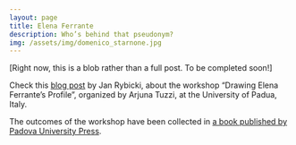 ```yaml
---
layout: page
title: Elena Ferrante
description: Who’s behind that pseudonym?
img: /assets/img/domenico_starnone.jpg
---
```



[Right now, this is a blob rather than a full post. To be completed soon!]

Check this [blog post](https://dls.hypotheses.org/73) by Jan Rybicki, about the workshop “Drawing Elena Ferrante’s Profile”, organized by Arjuna Tuzzi, at the University of Padua, Italy.

The outcomes of the workshop have been collected in [a book published by Padova University Press](http://www.padovauniversitypress.it/publications/9788869381300).


